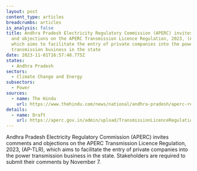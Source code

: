 ```yaml
---
layout: post
content_type: articles
breadcrumbs: articles
is_analysis: false
title: Andhra Pradesh Electricity Regulatory Commission (APERC) invites comments
  and objections on the APERC Transmission Licence Regulation, 2023, (AP-TLR),
  which aims to facilitate the entry of private companies into the power
  transmission business in the state
date: 2023-11-01T16:57:48.775Z
states:
  - Andhra Pradesh
sectors:
  - Climate Change and Energy
subsectors:
  - Power
sources:
  - name: The Hindu
    url: https://www.thehindu.com/news/national/andhra-pradesh/aperc-regulation-seeks-to-allow-entry-of-private-firms-into-power-transmission-business-in-andhra-pradesh/article67458536.ece
details:
  - name: Draft
    url: https://aperc.gov.in/admin/upload/TransmissionLicenceRegulation2023_19.09.23.pdf
---
```

Andhra Pradesh Electricity Regulatory Commission (APERC) invites comments and objections on the APERC Transmission Licence Regulation, 2023, (AP-TLR), which aims to facilitate the entry of private companies into the power transmission business in the state. Stakeholders are required to submit their comments by November 7.

